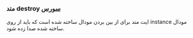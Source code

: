 <h3>
متد destroy
<a class="ext-link" href="classes_Tetris_Gameplay.js.html#line24" >سورس</a>
</h3>

ایت متد برای از بین بردن مودال ساخته شده است که باید از روی instance مودال ساخته شده صدا زده شود.
